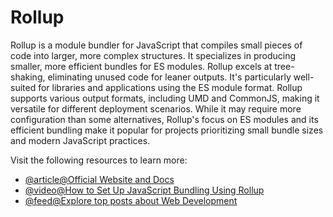 # Rollup

Rollup is a module bundler for JavaScript that compiles small pieces of code into larger, more complex structures. It specializes in producing smaller, more efficient bundles for ES modules. Rollup excels at tree-shaking, eliminating unused code for leaner outputs. It's particularly well-suited for libraries and applications using the ES module format. Rollup supports various output formats, including UMD and CommonJS, making it versatile for different deployment scenarios. While it may require more configuration than some alternatives, Rollup's focus on ES modules and its efficient bundling make it popular for projects prioritizing small bundle sizes and modern JavaScript practices.

Visit the following resources to learn more:

- [@article@Official Website and Docs](https://rollupjs.org/)
- [@video@How to Set Up JavaScript Bundling Using Rollup](https://www.youtube.com/watch?v=ICYLOZuFMz8)
- [@feed@Explore top posts about Web Development](https://app.daily.dev/tags/webdev?ref=roadmapsh)
